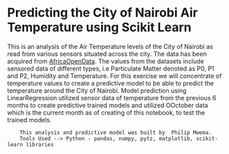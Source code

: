 # Predicting the City of Nairobi Air Temperature using Scikit Learn

This is an analysis of the Air Temperature levels of the City of Nairobi as read from various sensors situated across the city. The data has been acquired from [AfricaOpenData](https://africaopendata.org/dataset/sensorsafrica-airquality-archive-nairobi). The values from the datasets include sensored data of different types, i.e Particulate Matter denoted as P0, P1 and P2, Humidity and Temperature. For this exercise we will concentrate of temperature values to create a predictive model to be able to predict the temperature around the City of Nairobi.
Model prediction using LinearRegression utilized sensor data of temperature from the previous 6 months to create predictive trained models and utilized OOctober data which is the current month as of creating of this notebook, to test the trained models.



        This analysis and predictive model was built by  Philip Mwema.
        Tools Used --> Python - pandas, numpy, pytz, matplotlib, scikit-learn libraries
